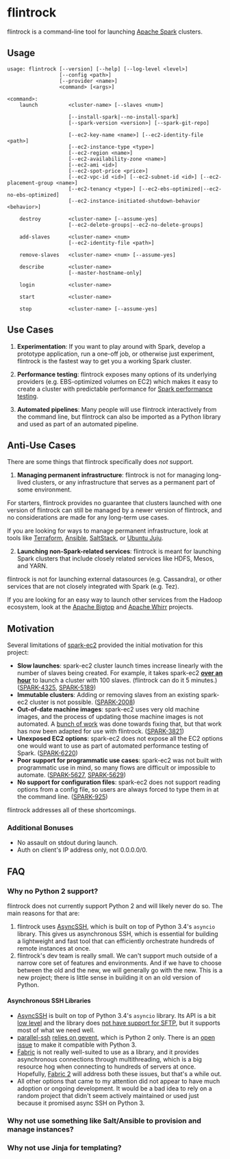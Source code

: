 # flintrock

flintrock is a command-line tool for launching [Apache Spark](http://spark.apache.org/) clusters.


## Usage

```text
usage: flintrock [--version] [--help] [--log-level <level>]
                 [--config <path>]
                 [--provider <name>]
                 <command> [<args>]

<command>:
    launch          <cluster-name> [--slaves <num>]

                    [--install-spark|--no-install-spark]
                    [--spark-version <version>] [--spark-git-repo]

                    [--ec2-key-name <name>] [--ec2-identity-file <path>]
                    [--ec2-instance-type <type>]
                    [--ec2-region <name>]
                    [--ec2-availability-zone <name>]
                    [--ec2-ami <id>]
                    [--ec2-spot-price <price>]
                    [--ec2-vpc-id <id>] [--ec2-subnet-id <id>] [--ec2-placement-group <name>]
                    [--ec2-tenancy <type>] [--ec2-ebs-optimized|--ec2-no-ebs-optimized]
                    [--ec2-instance-initiated-shutdown-behavior <behavior>]

    destroy         <cluster-name> [--assume-yes]
                    [--ec2-delete-groups|--ec2-no-delete-groups]

    add-slaves      <cluster-name> <num>
                    [--ec2-identity-file <path>]

    remove-slaves   <cluster-name> <num> [--assume-yes]

    describe        <cluster-name>
                    [--master-hostname-only]

    login           <cluster-name>

    start           <cluster-name>

    stop            <cluster-name> [--assume-yes]
```


## Use Cases

1. **Experimentation**: If you want to play around with Spark, develop a prototype application, run a one-off job, or otherwise just experiment, flintrock is the fastest way to get you a working Spark cluster.

2. **Performance testing**: flintrock exposes many options of its underlying providers (e.g. EBS-optimized volumes on EC2) which makes it easy to create a cluster with predictable performance for [Spark performance testing](https://github.com/databricks/auto-spark-perf).

3. **Automated pipelines**: Many people will use flintrock interactively from the command line, but flintrock can also be imported as a Python library and used as part of an automated pipeline.


## Anti-Use Cases

There are some things that flintrock specifically does *not* support.

1. **Managing permanent infrastructure**: flintrock is not for managing long-lived clusters, or any infrastructure that serves as a permanent part of some environment.

  For starters, flintrock provides no guarantee that clusters launched with one version of flintrock can still be managed by a newer version of flintrock, and no considerations are made for any long-term use cases.

  If you are looking for ways to manage permanent infrastructure, look at tools like [Terraform](https://www.terraform.io/), [Ansible](http://www.ansible.com/), [SaltStack](http://saltstack.com/), or [Ubuntu Juju](http://www.ubuntu.com/cloud/tools/juju).

2. **Launching non-Spark-related services**: flintrock is meant for launching Spark clusters that include closely related services like HDFS, Mesos, and YARN.

  flintrock is not for launching external datasources (e.g. Cassandra), or other services that are not closely integrated with Spark (e.g. Tez).

  If you are looking for an easy way to launch other services from the Hadoop ecosystem, look at the [Apache Bigtop](http://bigtop.apache.org/) and [Apache Whirr](https://whirr.apache.org/) projects.


## Motivation

Several limitations of [spark-ec2](https://spark.apache.org/docs/latest/ec2-scripts.html) provided the initial motivation for this project:

* **Slow launches**: spark-ec2 cluster launch times increase linearly with the number of slaves being created. For example, it takes spark-ec2 **[over an hour](https://issues.apache.org/jira/browse/SPARK-5189)** to launch a cluster with 100 slaves. (flintrock can do it 5 minutes.) ([SPARK-4325](https://issues.apache.org/jira/browse/SPARK-4325), [SPARK-5189](https://issues.apache.org/jira/browse/SPARK-5189))
* **Immutable clusters**: Adding or removing slaves from an existing spark-ec2 cluster is not possible. ([SPARK-2008](https://issues.apache.org/jira/browse/SPARK-2008))
* **Out-of-date machine images**: spark-ec2 uses very old machine images, and the process of updating those machine images is not automated. A [bunch of work](https://issues.apache.org/jira/browse/SPARK-3821) was done towards fixing that, but that work has now been adapted for use with flintrock. ([SPARK-3821](https://issues.apache.org/jira/browse/SPARK-3821))
* **Unexposed EC2 options**: spark-ec2 does not expose all the EC2 options one would want to use as part of automated performance testing of Spark. ([SPARK-6220](https://issues.apache.org/jira/browse/SPARK-6220))
* **Poor support for programmatic use cases**: spark-ec2 was not built with programmatic use in mind, so many flows are difficult or impossible to automate. ([SPARK-5627](https://issues.apache.org/jira/browse/SPARK-5627), [SPARK-5629](https://issues.apache.org/jira/browse/SPARK-5629))
* **No support for configuration files**: spark-ec2 does not support reading options from a config file, so users are always forced to type them in at the command line. ([SPARK-925](https://issues.apache.org/jira/browse/SPARK-925))

flintrock addresses all of these shortcomings.

### Additional Bonuses

* No assault on stdout during launch.
* Auth on client's IP address only, not 0.0.0.0/0.


## FAQ

### Why no Python 2 support?

flintrock does not currently support Python 2 and will likely never do so. The main reasons for that are:

1. flintrock uses [AsyncSSH](https://github.com/ronf/asyncssh), which is built on top of Python 3.4's `asyncio` library. This gives us asynchronous SSH, which is essential for building a lightweight and fast tool that can efficiently orchestrate hundreds of remote instances at once.
2. flintrock's dev team is really small. We can't support much outside of a narrow core set of features and environments. And if we have to choose between the old and the new, we will generally go with the new. This is a new project; there is little sense in building it on an old version of Python.

#### Asynchronous SSH Libraries

* [AsyncSSH](https://github.com/ronf/asyncssh) is built on top of Python 3.4's `asyncio` library. Its API is a bit [low level](https://github.com/ronf/asyncssh/issues/10) and the library does [not have support for SFTP](https://github.com/ronf/asyncssh/issues/11), but it supports most of what we need well.
* [parallel-ssh](https://github.com/pkittenis/parallel-ssh) [relies on gevent](https://groups.google.com/d/msg/parallelssh/5m4N39no8O4/el4aYbiddjgJ), which is Python 2 only. There is an [open issue](https://github.com/gevent/gevent/issues/38) to make it compatible with Python 3.
* [Fabric](http://www.fabfile.org/) is not really well-suited to use as a library, and it provides asynchronous connections through multithreading, which is a big resource hog when connecting to hundreds of servers at once. Hopefully, [Fabric 2](http://www.fabfile.org/roadmap.html#invoke-fabric-2-x-and-patchwork) will address both these issues, but that's a while out.
* All other options that came to my attention did not appear to have much adoption or ongoing development. It would be a bad idea to rely on a random project that didn't seem actively maintained or used just because it promised async SSH on Python 3.

### Why not use something like Salt/Ansible to provision and manage instances?

### Why not use Jinja for templating?
